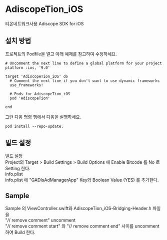 # AdiscopeTion_iOS
티온네트워크사용 Adiscope SDK for iOS

## 설치 방법
프로젝트의 Podfile을 열고 아래 예제를 참고하여 수정하세요.   

```
# Uncomment the next line to define a global platform for your project
platform :ios, '9.0'

target 'AdiscopeTion_iOS' do
  # Comment the next line if you don't want to use dynamic frameworks
  use_frameworks!

  # Pods for AdiscopeTion_iOS
  pod 'AdiscopeTion'

end
```

그런 다음 명령 행에서 다음을 실행하세요.    

```
pod install --repo-update. 
```

## 빌드 설정
빌드 설정   
Project의 Target > Build Settings > Build Options 에 Enable Bitcode 를 No 로 Setting 한다.    
info.plist    
info.plist 에 "GADIsAdManagerApp" Key와 Boolean Value (YES) 를 추가한다.   

## Sample
Sample 의 ViewController.swift와 AdiscopeTion_iOS-Bridging-Header.h 파일을  
"// remove comment" uncomment  
"// remove comment start" 와 "// remove comment end" 사이를 uncomment 하여 Build 한다.
